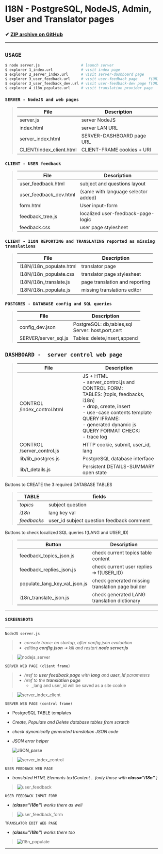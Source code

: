 # I18N - PostgreSQL, NodeJS, Admin, User and Translator pages
<!-- {{{

}!!tree | grep -v '\(url\|html\|sh\|ico\|ini\|css\|md\|png\|vim\|Makefile\|tags\|directories\)'
.
├── CLIENT
│   ├── feedback_tree.js
├── CONTROL
│   └── server_control.js
├── I18N
│   ├── i18n_populate.js
│   └── i18n_translate.js
├── SERVER
│   ├── server.js
│   └── server_sql.js
├── config_dev.json
└── lib
    └── lib_postgres.js


}}}-->

### ✔ [ZIP archive on GitHub](../../archive/master.zip)

<hr>

## `USAGE`
<!--{{{-->
```bash
$ node server.js                   # launch server
$ explorer 1_index.url             # visit index page
$ explorer 2_server_index.url      # visit server-dashboard page
$ explorer 3_user_feedback.url     # visit user-feedback page     f(URI/cookies: LANG,USER_ID)
$ explorer 3_user_feedback_dev.url # visit user-feedback-dev page f(URI/cookies: LANG,USER_ID) SELECT[250])
$ explorer 4_i18n_populate.url     # visit translation provider page
```

<!--}}}-->

### `SERVER - NodeJS and web pages`
<!--{{{-->

> File                          | Description
> ------------------------------|---------------------------
> server.js                     | server NodeJS
> index.html                    | server LAN URL
> server_index.html             | SERVER-DASHBOARD page URL
> CLIENT/index_client.html      | CLIENT-FRAME cookies + URI

<!--}}}-->

### `CLIENT - USER feedback`
<!--{{{-->

> File                          | Description
> ------------------------------|------------------------------------
> user_feedback.html            | subject and questions layout
> user_feedback_dev.html        | (same with language selector added)
> form.html                     | User input-form
> feedback_tree.js              | localized user-feedback-page-logic
> feedback.css                  | user page stylesheet

<!--}}}-->

### `CLIENT - I18N REPORTING and TRANSLATING reported as missing translations`
<!--{{{-->

> File                          | Description
> ------------------------------|-------------------------------
> I18N/i18n_populate.html       | translator page
> I18N/i18n_populate.css        | translator page stylesheet
> I18N/i18n_translate.js        | page translation and reporting
> I18N/i18n_populate.js         | missing translations editor

<!--}}}-->

### `POSTGRES - DATABASE config and SQL queries`
<!--{{{-->

> File                          | Description
> ------------------------------|-------------
> config_dev.json               | PostgreSQL: db,tables,sql<br>Server: host,port,cert
> SERVER/server_sql.js        | Tables: delete,insert,append

<!--}}}-->

## `DASHBOARD -  server control web page`
<!--{{{-->

> File                        | Description
> ----------------------------|-------------
> CONTROL /index_control.html | JS + HTML<br>- server_control.js and CONTROL FORM:<br>TABLES: [topis, feedbacks, i18n]<br>- drop, create, insert<br>- use-case contents template<br>QUERY IFRAME:<br>- generated dynamic js<br>QUERY FORMAT CHECK:<br>- trace log
> CONTROL /server_control.js  | HTTP cookie, submit, user_id, lang      
>      lib/lib_postgres.js    | PostgreSQL database interface
>      lib/t_details.js       | Persistent DETAILS-SUMMARY open state   

<!--}}}-->

  Buttons to CREATE the 3 required DATABASE TABLES
<!--{{{-->

> TABLE       | fields
> ------------|-------
> *topics*    | subject  question
> *i18n*      | lang     key      val
> *feedbacks* | user_id  subject  question feedback comment

<!--}}}-->

  Buttons to check localized SQL queries f(LANG and USER_ID)
<!--{{{-->

> Button                        | Description
> ------------------------------|-------------------------------------------------
> feedback_topics_json.js       | check current topics table content
> feedback_replies_json.js      | check current user replies ➔ f(USER_ID)
> populate_lang_key_val_json.js | check generated missing translation page builder
> i18n_translate_json.js        | check generated LANG translation dictionary

<!--}}}-->

<hr>

### `SCREENSHOTS`

<hr>

`NodeJS server.js` <!--{{{-->
> * _console trace: on startup, after config.json evaluation_
> * _editing **config.json** ➔ kill and restart **node server.js**_

> ![nodejs_server](/screenshot/nodejs_server.png)

<!--}}}-->
`SERVER WEB PAGE (client frame)` <!--{{{-->
> * _href to **user feedback page** with **lang** and **user_id** parameters_
> * _href to the **translation page**_
>    * _lang and user_id will be saved as a site cookie

> ![server_index_client](/screenshot/server_index_client.png)

<!--}}}-->
`SERVER WEB PAGE (control frame)` <!--{{{-->
* PostgreSQL TABLE templates
* _Create, Populate and Delete database tables from scratch_
* _check dynamically generated translation JSON code_
* _JSON error helper_

    ![JSON_parse](/screenshot/JSON_parse.png)

> ![server_index_control](/screenshot/server_index_control.png)

<!--}}}-->
`USER FEEDBACK WEB PAGE` <!--{{{-->
* _translated HTML Elements textContent .. (only those with **class="i18n"** )_

> ![user_feedback](/screenshot/user_feedback.png)

<!--}}}-->
`USER FEEDBACK INPUT FORM` <!--{{{-->
* _(**class="i18n"**) works there as well_

> ![user_feedback_form](/screenshot/user_feedback_form.png)

<!--}}}-->
`TRANSLATOR EDIT WEB PAGE` <!--{{{-->
* _(**class="i18n"**) works there too_

> ![i18n_populate](/screenshot/i18n_populate.png)
<!--}}}-->

<hr>

